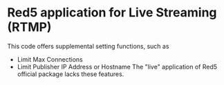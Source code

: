 # Red5 application for Live Streaming (RTMP)
This code offers supplemental setting functions, such as
* Limit Max Connections
* Limit Publisher IP Address or Hostname
The "live" application of Red5 official package lacks these features.
